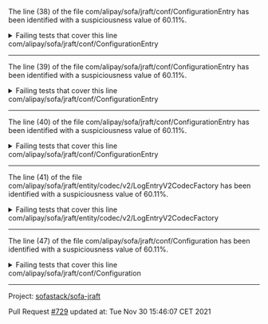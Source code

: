 The line (38) of the file com/alipay/sofa/jraft/conf/ConfigurationEntry has been identified with a suspiciousness value of 60.11%.

<details>
     <summary>Failing tests that cover this line</summary>

- `com.alipay.sofa.jraft.storage.impl.RocksDBSegmentLogStorageTest#testTruncatePrefix`
- `com.alipay.sofa.jraft.storage.impl.RocksDBLogStorageTest#testAddManyEntries`
- `com.alipay.sofa.jraft.storage.impl.RocksDBLogStorageTest#testAppendMantyLargeEntries`
- `com.alipay.sofa.jraft.conf.ConfigurationEntryTest#testIsValid`
- `com.alipay.sofa.jraft.storage.impl.RocksDBSegmentLogStorageTest#testReset`
- `com.alipay.sofa.jraft.storage.impl.RocksDBLogStorageTest#testTruncateSuffix`
- `com.alipay.sofa.jraft.conf.ConfigurationEntryTest#testStuffMethods`
- `com.alipay.sofa.jraft.conf.ConfigurationManagerTest#testGetStuff`
- `com.alipay.sofa.jraft.conf.ConfigurationEntryTest#testStuffMethodsWithPriority`
- `com.alipay.sofa.jraft.storage.impl.RocksDBSegmentLogStorageTest#testEmptyState`
- `com.alipay.sofa.jraft.storage.impl.RocksDBSegmentLogStorageTest#testTruncateSuffix`
- `com.alipay.sofa.jraft.storage.impl.RocksDBLogStorageTest#testTruncatePrefix`
- `com.alipay.sofa.jraft.storage.impl.RocksDBLogStorageTest#testEmptyState`
- `com.alipay.sofa.jraft.storage.impl.RocksDBSegmentLogStorageTest#testAppendMantyLargeEntries`
- `com.alipay.sofa.jraft.storage.impl.RocksDBSegmentLogStorageTest#testLoadWithConfigManager`
- `com.alipay.sofa.jraft.storage.impl.RocksDBLogStorageTest#testAddOneEntryState`
- `com.alipay.sofa.jraft.storage.impl.RocksDBLogStorageTest#testReset`
- `com.alipay.sofa.jraft.storage.impl.RocksDBSegmentLogStorageTest#testTruncateChaos`
- `com.alipay.sofa.jraft.storage.impl.RocksDBLogStorageTest#testLoadWithConfigManager`
- `com.alipay.sofa.jraft.storage.impl.RocksDBSegmentLogStorageTest#testTruncateSuffixWithDifferentValueSize`
- `com.alipay.sofa.jraft.conf.ConfigurationEntryTest#testIsStable`
- `com.alipay.sofa.jraft.storage.impl.RocksDBSegmentLogStorageTest#testAddOneEntryState`
- `com.alipay.sofa.jraft.storage.impl.RocksDBSegmentLogStorageTest#testAddManyEntries`
</details>
com/alipay/sofa/jraft/conf/ConfigurationEntry

**********************************

The line (39) of the file com/alipay/sofa/jraft/conf/ConfigurationEntry has been identified with a suspiciousness value of 60.11%.

<details>
     <summary>Failing tests that cover this line</summary>

- `com.alipay.sofa.jraft.storage.impl.RocksDBSegmentLogStorageTest#testTruncatePrefix`
- `com.alipay.sofa.jraft.storage.impl.RocksDBLogStorageTest#testAddManyEntries`
- `com.alipay.sofa.jraft.storage.impl.RocksDBLogStorageTest#testAppendMantyLargeEntries`
- `com.alipay.sofa.jraft.conf.ConfigurationEntryTest#testIsValid`
- `com.alipay.sofa.jraft.storage.impl.RocksDBSegmentLogStorageTest#testReset`
- `com.alipay.sofa.jraft.storage.impl.RocksDBLogStorageTest#testTruncateSuffix`
- `com.alipay.sofa.jraft.conf.ConfigurationEntryTest#testStuffMethods`
- `com.alipay.sofa.jraft.conf.ConfigurationManagerTest#testGetStuff`
- `com.alipay.sofa.jraft.conf.ConfigurationEntryTest#testStuffMethodsWithPriority`
- `com.alipay.sofa.jraft.storage.impl.RocksDBSegmentLogStorageTest#testEmptyState`
- `com.alipay.sofa.jraft.storage.impl.RocksDBSegmentLogStorageTest#testTruncateSuffix`
- `com.alipay.sofa.jraft.storage.impl.RocksDBLogStorageTest#testTruncatePrefix`
- `com.alipay.sofa.jraft.storage.impl.RocksDBLogStorageTest#testEmptyState`
- `com.alipay.sofa.jraft.storage.impl.RocksDBSegmentLogStorageTest#testAppendMantyLargeEntries`
- `com.alipay.sofa.jraft.storage.impl.RocksDBSegmentLogStorageTest#testLoadWithConfigManager`
- `com.alipay.sofa.jraft.storage.impl.RocksDBLogStorageTest#testAddOneEntryState`
- `com.alipay.sofa.jraft.storage.impl.RocksDBLogStorageTest#testReset`
- `com.alipay.sofa.jraft.storage.impl.RocksDBSegmentLogStorageTest#testTruncateChaos`
- `com.alipay.sofa.jraft.storage.impl.RocksDBLogStorageTest#testLoadWithConfigManager`
- `com.alipay.sofa.jraft.storage.impl.RocksDBSegmentLogStorageTest#testTruncateSuffixWithDifferentValueSize`
- `com.alipay.sofa.jraft.conf.ConfigurationEntryTest#testIsStable`
- `com.alipay.sofa.jraft.storage.impl.RocksDBSegmentLogStorageTest#testAddOneEntryState`
- `com.alipay.sofa.jraft.storage.impl.RocksDBSegmentLogStorageTest#testAddManyEntries`
</details>
com/alipay/sofa/jraft/conf/ConfigurationEntry

**********************************

The line (40) of the file com/alipay/sofa/jraft/conf/ConfigurationEntry has been identified with a suspiciousness value of 60.11%.

<details>
     <summary>Failing tests that cover this line</summary>

- `com.alipay.sofa.jraft.storage.impl.RocksDBSegmentLogStorageTest#testTruncatePrefix`
- `com.alipay.sofa.jraft.storage.impl.RocksDBLogStorageTest#testAddManyEntries`
- `com.alipay.sofa.jraft.storage.impl.RocksDBLogStorageTest#testAppendMantyLargeEntries`
- `com.alipay.sofa.jraft.conf.ConfigurationEntryTest#testIsValid`
- `com.alipay.sofa.jraft.storage.impl.RocksDBSegmentLogStorageTest#testReset`
- `com.alipay.sofa.jraft.storage.impl.RocksDBLogStorageTest#testTruncateSuffix`
- `com.alipay.sofa.jraft.conf.ConfigurationEntryTest#testStuffMethods`
- `com.alipay.sofa.jraft.conf.ConfigurationManagerTest#testGetStuff`
- `com.alipay.sofa.jraft.conf.ConfigurationEntryTest#testStuffMethodsWithPriority`
- `com.alipay.sofa.jraft.storage.impl.RocksDBSegmentLogStorageTest#testEmptyState`
- `com.alipay.sofa.jraft.storage.impl.RocksDBSegmentLogStorageTest#testTruncateSuffix`
- `com.alipay.sofa.jraft.storage.impl.RocksDBLogStorageTest#testTruncatePrefix`
- `com.alipay.sofa.jraft.storage.impl.RocksDBLogStorageTest#testEmptyState`
- `com.alipay.sofa.jraft.storage.impl.RocksDBSegmentLogStorageTest#testAppendMantyLargeEntries`
- `com.alipay.sofa.jraft.storage.impl.RocksDBSegmentLogStorageTest#testLoadWithConfigManager`
- `com.alipay.sofa.jraft.storage.impl.RocksDBLogStorageTest#testAddOneEntryState`
- `com.alipay.sofa.jraft.storage.impl.RocksDBLogStorageTest#testReset`
- `com.alipay.sofa.jraft.storage.impl.RocksDBSegmentLogStorageTest#testTruncateChaos`
- `com.alipay.sofa.jraft.storage.impl.RocksDBLogStorageTest#testLoadWithConfigManager`
- `com.alipay.sofa.jraft.storage.impl.RocksDBSegmentLogStorageTest#testTruncateSuffixWithDifferentValueSize`
- `com.alipay.sofa.jraft.conf.ConfigurationEntryTest#testIsStable`
- `com.alipay.sofa.jraft.storage.impl.RocksDBSegmentLogStorageTest#testAddOneEntryState`
- `com.alipay.sofa.jraft.storage.impl.RocksDBSegmentLogStorageTest#testAddManyEntries`
</details>
com/alipay/sofa/jraft/conf/ConfigurationEntry

**********************************

The line (41) of the file com/alipay/sofa/jraft/entity/codec/v2/LogEntryV2CodecFactory has been identified with a suspiciousness value of 60.11%.

<details>
     <summary>Failing tests that cover this line</summary>

- `com.alipay.sofa.jraft.storage.impl.RocksDBSegmentLogStorageTest#testTruncatePrefix`
- `com.alipay.sofa.jraft.storage.impl.RocksDBLogStorageTest#testAddManyEntries`
- `com.alipay.sofa.jraft.storage.impl.RocksDBLogStorageTest#testAppendMantyLargeEntries`
- `com.alipay.sofa.jraft.entity.codec.v2.LogEntryV2CodecFactoryTest#testEmptyData`
- `com.alipay.sofa.jraft.storage.impl.RocksDBSegmentLogStorageTest#testReset`
- `com.alipay.sofa.jraft.storage.impl.RocksDBLogStorageTest#testTruncateSuffix`
- `com.alipay.sofa.jraft.storage.impl.RocksDBSegmentLogStorageTest#testEmptyState`
- `com.alipay.sofa.jraft.storage.impl.RocksDBSegmentLogStorageTest#testTruncateSuffix`
- `com.alipay.sofa.jraft.entity.codec.v2.LogEntryV2CodecFactoryTest#testEncodeDecodeWithData`
- `com.alipay.sofa.jraft.storage.impl.RocksDBLogStorageTest#testTruncatePrefix`
- `com.alipay.sofa.jraft.storage.impl.RocksDBLogStorageTest#testEmptyState`
- `com.alipay.sofa.jraft.storage.impl.RocksDBSegmentLogStorageTest#testAppendMantyLargeEntries`
- `com.alipay.sofa.jraft.storage.impl.RocksDBSegmentLogStorageTest#testLoadWithConfigManager`
- `com.alipay.sofa.jraft.storage.impl.RocksDBLogStorageTest#testAddOneEntryState`
- `com.alipay.sofa.jraft.entity.codec.v2.LogEntryV2CodecFactoryTest#testEncodeDecodeWithLearners`
- `com.alipay.sofa.jraft.storage.impl.RocksDBLogStorageTest#testReset`
- `com.alipay.sofa.jraft.storage.impl.RocksDBSegmentLogStorageTest#testTruncateChaos`
- `com.alipay.sofa.jraft.storage.impl.RocksDBLogStorageTest#testLoadWithConfigManager`
- `com.alipay.sofa.jraft.storage.impl.RocksDBSegmentLogStorageTest#testTruncateSuffixWithDifferentValueSize`
- `com.alipay.sofa.jraft.entity.codec.v2.LogEntryV2CodecFactoryTest#testDecodeV1LogEntry`
- `com.alipay.sofa.jraft.storage.impl.RocksDBSegmentLogStorageTest#testAddOneEntryState`
- `com.alipay.sofa.jraft.entity.codec.v2.LogEntryV2CodecFactoryTest#testEncodeDecodeWithoutData`
- `com.alipay.sofa.jraft.storage.impl.RocksDBSegmentLogStorageTest#testAddManyEntries`
</details>
com/alipay/sofa/jraft/entity/codec/v2/LogEntryV2CodecFactory

**********************************

The line (47) of the file com/alipay/sofa/jraft/conf/Configuration has been identified with a suspiciousness value of 60.11%.

<details>
     <summary>Failing tests that cover this line</summary>

- `com.alipay.sofa.jraft.storage.impl.RocksDBSegmentLogStorageTest#testTruncatePrefix`
- `com.alipay.sofa.jraft.storage.impl.RocksDBLogStorageTest#testAddManyEntries`
- `com.alipay.sofa.jraft.storage.impl.RocksDBLogStorageTest#testAppendMantyLargeEntries`
- `com.alipay.sofa.jraft.conf.ConfigurationEntryTest#testIsValid`
- `com.alipay.sofa.jraft.storage.impl.RocksDBSegmentLogStorageTest#testReset`
- `com.alipay.sofa.jraft.storage.impl.RocksDBLogStorageTest#testTruncateSuffix`
- `com.alipay.sofa.jraft.conf.ConfigurationEntryTest#testStuffMethods`
- `com.alipay.sofa.jraft.conf.ConfigurationManagerTest#testGetStuff`
- `com.alipay.sofa.jraft.conf.ConfigurationEntryTest#testStuffMethodsWithPriority`
- `com.alipay.sofa.jraft.storage.impl.RocksDBSegmentLogStorageTest#testEmptyState`
- `com.alipay.sofa.jraft.storage.impl.RocksDBSegmentLogStorageTest#testTruncateSuffix`
- `com.alipay.sofa.jraft.storage.impl.RocksDBLogStorageTest#testTruncatePrefix`
- `com.alipay.sofa.jraft.storage.impl.RocksDBLogStorageTest#testEmptyState`
- `com.alipay.sofa.jraft.storage.impl.RocksDBSegmentLogStorageTest#testAppendMantyLargeEntries`
- `com.alipay.sofa.jraft.storage.impl.RocksDBSegmentLogStorageTest#testLoadWithConfigManager`
- `com.alipay.sofa.jraft.storage.impl.RocksDBLogStorageTest#testAddOneEntryState`
- `com.alipay.sofa.jraft.storage.impl.RocksDBLogStorageTest#testReset`
- `com.alipay.sofa.jraft.storage.impl.RocksDBSegmentLogStorageTest#testTruncateChaos`
- `com.alipay.sofa.jraft.storage.impl.RocksDBLogStorageTest#testLoadWithConfigManager`
- `com.alipay.sofa.jraft.storage.impl.RocksDBSegmentLogStorageTest#testTruncateSuffixWithDifferentValueSize`
- `com.alipay.sofa.jraft.conf.ConfigurationEntryTest#testIsStable`
- `com.alipay.sofa.jraft.storage.impl.RocksDBSegmentLogStorageTest#testAddOneEntryState`
- `com.alipay.sofa.jraft.storage.impl.RocksDBSegmentLogStorageTest#testAddManyEntries`
</details>
com/alipay/sofa/jraft/conf/Configuration

**********************************

Project: [sofastack/sofa-jraft](https://github.com/sofastack/sofa-jraft)

Pull Request [#729](https://github.com/sofastack/sofa-jraft/pull/729) updated at: Tue Nov 30 15:46:07 CET 2021